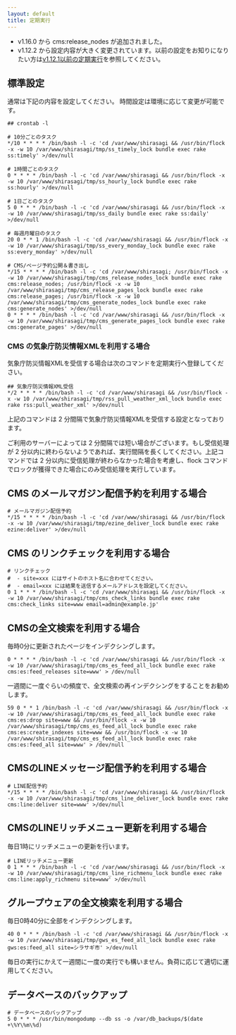 ```yaml
---
layout: default
title: 定期実行
---
```


- v1.16.0 から cms:release_nodes が追加されました。
- v1.12.2 から設定内容が大きく変更されています。以前の設定をお知りになりたい方は[v1.12.1以前の定期実行](/settings/cron-before-v1.12.1.html)を参照してください。

## 標準設定

通常は下記の内容を設定してください。
時間設定は環境に応じて変更が可能です。

~~~
## crontab -l

# 10分ごとのタスク
*/10 * * * * /bin/bash -l -c 'cd /var/www/shirasagi && /usr/bin/flock -x -w 10 /var/www/shirasagi/tmp/ss_timely_lock bundle exec rake ss:timely' >/dev/null

# 1時間ごとのタスク
0 * * * * /bin/bash -l -c 'cd /var/www/shirasagi && /usr/bin/flock -x -w 10 /var/www/shirasagi/tmp/ss_hourly_lock bundle exec rake ss:hourly' >/dev/null

# 1日ごとのタスク
5 0 * * * /bin/bash -l -c 'cd /var/www/shirasagi && /usr/bin/flock -x -w 10 /var/www/shirasagi/tmp/ss_daily bundle exec rake ss:daily' >/dev/null

# 毎週月曜日のタスク
20 0 * * 1 /bin/bash -l -c 'cd /var/www/shirasagi && /usr/bin/flock -x -w 10 /var/www/shirasagi/tmp/ss_every_monday_lock bundle exec rake ss:every_monday' >/dev/null

# CMS/ページ予約公開＆書き出し
*/15 * * * * /bin/bash -l -c 'cd /var/www/shirasagi; /usr/bin/flock -x -w 10 /var/www/shirasagi/tmp/cms_release_nodes_lock bundle exec rake cms:release_nodes; /usr/bin/flock -x -w 10 /var/www/shirasagi/tmp/cms_release_pages_lock bundle exec rake cms:release_pages; /usr/bin/flock -x -w 10 /var/www/shirasagi/tmp/cms_generate_nodes_lock bundle exec rake cms:generate_nodes' >/dev/null
0 * * * * /bin/bash -l -c 'cd /var/www/shirasagi && /usr/bin/flock -x -w 10 /var/www/shirasagi/tmp/cms_generate_pages_lock bundle exec rake cms:generate_pages' >/dev/null
~~~

### CMS の気象庁防災情報XMLを利用する場合

気象庁防災情報XMLを受信する場合は次のコマンドを定期実行へ登録してください。

~~~
## 気象庁防災情報XML受信
*/2 * * * * /bin/bash -l -c 'cd /var/www/shirasagi && /usr/bin/flock -x -w 10 /var/www/shirasagi/tmp/rss_pull_weather_xml_lock bundle exec rake rss:pull_weather_xml' >/dev/null
~~~

上記のコマンドは 2 分間隔で気象庁防災情報XMLを受信する設定となっております。

ご利用のサーバーによっては 2 分間隔では短い場合がございます。もし受信処理が 2 分以内に終わらないようであれば、実行間隔を長くしてください。上記コマンドでは 2 分以内に受信処理が終わらなかった場合を考慮し、flock コマンドでロックが獲得できた場合にのみ受信処理を実行しています。


## CMS のメールマガジン配信予約を利用する場合

~~~
# メールマガジン配信予約
*/15 * * * * /bin/bash -l -c 'cd /var/www/shirasagi && /usr/bin/flock -x -w 10 /var/www/shirasagi/tmp/ezine_deliver_lock bundle exec rake ezine:deliver' >/dev/null
~~~

## CMS のリンクチェックを利用する場合

~~~
# リンクチェック
#  - site=xxx にはサイトのホスト名に合わせてください。
#  - email=xxx には結果を送信するメールアドレスを設定してください。
0 1 * * * /bin/bash -l -c 'cd /var/www/shirasagi && /usr/bin/flock -x -w 10 /var/www/shirasagi/tmp/cms_check_links bundle exec rake cms:check_links site=www email=admin@example.jp'
~~~

## CMSの全文検索を利用する場合

毎時0分に更新されたページをインデクシングします。

~~~
0 * * * * /bin/bash -l -c 'cd /var/www/shirasagi && /usr/bin/flock -x -w 10 /var/www/shirasagi/tmp/cms_es_feed_all_lock bundle exec rake cms:es:feed_releases site=www' > /dev/null
~~~

一週間に一度ぐらいの頻度で、全文検索の再インデクシングをすることをお勧めします。

~~~
59 0 * * 1 /bin/bash -l -c 'cd /var/www/shirasagi && /usr/bin/flock -x -w 10 /var/www/shirasagi/tmp/cms_es_feed_all_lock bundle exec rake cms:es:drop site=www && /usr/bin/flock -x -w 10 /var/www/shirasagi/tmp/cms_es_feed_all_lock bundle exec rake cms:es:create_indexes site=www && /usr/bin/flock -x -w 10 /var/www/shirasagi/tmp/cms_es_feed_all_lock bundle exec rake cms:es:feed_all site=www' > /dev/null
~~~

## CMSのLINEメッセージ配信予約を利用する場合

~~~
# LINE配信予約
*/15 * * * * /bin/bash -l -c 'cd /var/www/shirasagi && /usr/bin/flock -x -w 10 /var/www/shirasagi/tmp/cms_line_deliver_lock bundle exec rake cms:line:deliver site=www' >/dev/null
~~~

## CMSのLINEリッチメニュー更新を利用する場合

毎日1時にリッチメニューの更新を行います。

~~~
# LINEリッチメニュー更新
0 1 * * * /bin/bash -l -c 'cd /var/www/shirasagi && /usr/bin/flock -x -w 10 /var/www/shirasagi/tmp/cms_line_richmenu_lock bundle exec rake cms:line:apply_richmenu site=www' >/dev/null
~~~

## グループウェアの全文検索を利用する場合

毎日0時40分に全部をインデクシングします。

~~~
40 0 * * * /bin/bash -l -c 'cd /var/www/shirasagi && /usr/bin/flock -x -w 10 /var/www/shirasagi/tmp/gws_es_feed_all_lock bundle exec rake gws:es:feed_all site=シラサギ市' >/dev/null
~~~

毎日の実行にかえて一週間に一度の実行でも構いません。負荷に応じて適切に運用してください。

## データベースのバックアップ

~~~
# データベースのバックアップ
5 0 * * * /usr/bin/mongodump --db ss -o /var/db_backups/$(date +\%Y\%m\%d)
~~~
